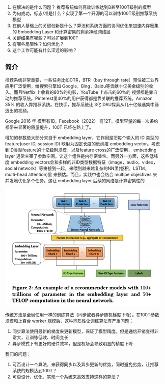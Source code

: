 1. 在解决的是什么问题？ 推荐系统如何高效训练达到B甚至100T级别的模型
2. 为何成功，标志/准是什么？实现了第一个开源的可以训练100T级别推荐系统模型
3. 在前人基础上的关键创新是什么？算法和系统方面的协同优化来加速内存密集的 Embedding Layer 和计算密集的剩余神经网络层
4. 关键结果有哪些？可以扩展到100T
5. 有哪些局限性？如何优化？
6. 这个工作可能有什么深远的影响？

## 简介
推荐系统非常重要，一些任务比如CTR，BTR（buy through rate）预估被工业界应用广泛使用，给搜索引擎如 Google，Bing，Baidu等贡献十亿美金级别的收入。而且Netflix 上收看的80%的电影，YouTube 上点击的60%的
视频都是靠自动的推荐系统。Pinterest里40%的用户获得都是靠关联的推荐系统。Amazon 35% 的收入靠推荐系统。在快手，推荐系统让 3亿 DAU探索从几十亿候选集中筛选出的视频。

Google 2016 年 模型有1B，Facebook（2022） 有12T。模型容量的每一次条约都带来显著的质量提升，100T 已经在路上了。

增加的参数绝大部分来自于 embedding layer，它作用是把每个输入的 ID 类型的 feature(user ID, session ID) 映射为固定长度的低纬度 embedding vector。考虑到ID类型feature的十亿级别规模，以及feature cross的广泛使用，
embedding layer 通常主宰了参数空间，让这个组件是内存密集性。而另外一方面，这些低纬度 embedding vectors会和多样的非ID类型数据特征（image，audio，video，social network）等拼接到一起，来喂到越来越复杂的NN里(卷积，LSTM，multi-head attention)里
来预估。而且，实践中也会结合 multipe objectives 来并发地优化多个任务。这让 embedding layer 后续的网络是计算密集性的

![](./imgs/100t-recommender-model.png)


传统方法是全局使用一样的训练算法（同步或者异步随机梯度下降）。在100T参数规模和上百台 worker 规模后，这种同质性让训练算法有严重问题：

1. 同步算法使用最新的梯度来更新模型，保证了模型精度。但是通信开销变得非常大，让训练低效、时间变长
2. 异步模式下有更好的硬件效率，但是机场会导致明显的精度下降

我们的问题：

1. 可否设计一个算法，来获得同步以及异步更新的优势，同时避免劣势，让推荐系统的规模达到100T？
2. 可否设计、优化、实现一个系统来高效支持这样的算法？
